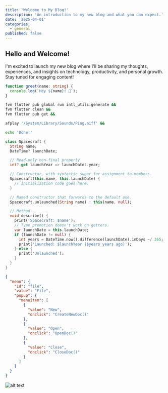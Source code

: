 ```yaml
---
title: 'Welcome to My Blog!'
description: 'An introduction to my new blog and what you can expect.'
date: '2025-04-01'
categories:
  - general
published: false
---
```


<script>
  import Counter from './counter.svelte'
</script>

## Hello and Welcome!

I'm excited to launch my new blog where I'll be sharing my thoughts, experiences, and insights on technology, productivity, and personal growth. Stay tuned for engaging content!

```ts showLineNumbers {2} title="coba.ts"
function greet(name: string) {
  console.log(`Hey ${name}! 👋`);
}
```

```bash showLineNumbers
fvm flutter pub global run intl_utils:generate &&
fvm flutter clean &&
fvm flutter pub get &&

afplay '/System/Library/Sounds/Ping.aiff' &&

echo 'Done!'
```

```dart showLineNumbers {2-3,6} title="main.dart"
class Spacecraft {
  String name;
  DateTime? launchDate;

  // Read-only non-final property
  int? get launchYear => launchDate?.year;

  // Constructor, with syntactic sugar for assignment to members.
  Spacecraft(this.name, this.launchDate) {
    // Initialization code goes here.
  }

  // Named constructor that forwards to the default one.
  Spacecraft.unlaunched(String name) : this(name, null);

  // Method.
  void describe() {
    print('Spacecraft: $name');
    // Type promotion doesn't work on getters.
    var launchDate = this.launchDate;
    if (launchDate != null) {
      int years = DateTime.now().difference(launchDate).inDays ~/ 365;
      print('Launched: $launchYear ($years years ago)');
    } else {
      print('Unlaunched');
    }
  }
}
```

```json showLineNumbers {3-4,9,13,17} title="main.json"
{
  "menu": {
    "id": "file",
    "value": "File",
    "popup": {
      "menuitem": [
        {
          "value": "New",
          "onclick": "CreateNewDoc()"
        },
        {
          "value": "Open",
          "onclick": "OpenDoc()"
        },
        {
          "value": "Close",
          "onclick": "CloseDoc()"
        }
      ]
    }
  }
}
```

![alt text](/favicon.png)

<Counter />
